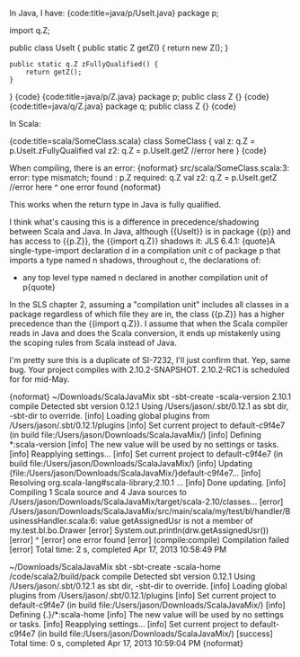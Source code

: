 In Java, I have:
{code:title=java/p/UseIt.java}
package p;

import q.Z;

public class UseIt {
    public static Z getZ() {
        return new Z();
    }
    
    public static q.Z zFullyQualified() {
        return getZ();
    }
}
{code} 
{code:title=java/p/Z.java}
package p;
public class Z {}
{code} 
{code:title=java/q/Z.java}
package q;
public class Z {}
{code}

In Scala:

{code:title=scala/SomeClass.scala}
class SomeClass {
  val z: q.Z = p.UseIt.zFullyQualified
  val z2: q.Z = p.UseIt.getZ //error here
}
{code}

When compiling, there is an error:
{noformat}
src/scala/SomeClass.scala:3: error: type mismatch;
 found   : p.Z
 required: q.Z
  val z2: q.Z = p.UseIt.getZ //error here
                        ^
one error found
{noformat}

This works when the return type in Java is fully qualified.

I think what's causing this is a difference in precedence/shadowing between Scala and Java. In Java, although {{UseIt}} is in package {{p}} and has access to {{p.Z}}, the {{import q.Z}} shadows it:
JLS 6.4.1:
{quote}A single-type-import declaration d in a compilation unit c of package p that imports a type named n shadows, throughout c, the declarations of: 
 * any top level type named n declared in another compilation unit of p{quote}

In the SLS chapter 2, assuming a "compilation unit" includes all classes in a package regardless of which file they are in, the class {{p.Z}} has a higher precedence than the {{import q.Z}}. I assume that when the Scala compiler reads in Java and does the Scala conversion, it ends up mistakenly using the scoping rules from Scala instead of Java.


I'm pretty sure this is a duplicate of SI-7232, I'll just confirm that.
Yep, same bug. Your project compiles with 2.10.2-SNAPSHOT. 2.10.2-RC1 is scheduled for for mid-May.

{noformat}
~/Downloads/ScalaJavaMix sbt -sbt-create -scala-version 2.10.1 compile
Detected sbt version 0.12.1
Using /Users/jason/.sbt/0.12.1 as sbt dir, -sbt-dir to override.
[info] Loading global plugins from /Users/jason/.sbt/0.12.1/plugins
[info] Set current project to default-c9f4e7 (in build file:/Users/jason/Downloads/ScalaJavaMix/)
[info] Defining *:scala-version
[info] The new value will be used by no settings or tasks.
[info] Reapplying settings...
[info] Set current project to default-c9f4e7 (in build file:/Users/jason/Downloads/ScalaJavaMix/)
[info] Updating {file:/Users/jason/Downloads/ScalaJavaMix/}default-c9f4e7...
[info] Resolving org.scala-lang#scala-library;2.10.1 ...
[info] Done updating.
[info] Compiling 1 Scala source and 4 Java sources to /Users/jason/Downloads/ScalaJavaMix/target/scala-2.10/classes...
[error] /Users/jason/Downloads/ScalaJavaMix/src/main/scala/my/test/bl/handler/BusinessHandler.scala:6: value getAssignedUsr is not a member of my.test.bl.bo.Drawer
[error]         System.out.println(drw.getAssignedUsr())
[error]                                ^
[error] one error found
[error] (compile:compile) Compilation failed
[error] Total time: 2 s, completed Apr 17, 2013 10:58:49 PM

~/Downloads/ScalaJavaMix sbt -sbt-create -scala-home /code/scala2/build/pack compile
Detected sbt version 0.12.1
Using /Users/jason/.sbt/0.12.1 as sbt dir, -sbt-dir to override.
[info] Loading global plugins from /Users/jason/.sbt/0.12.1/plugins
[info] Set current project to default-c9f4e7 (in build file:/Users/jason/Downloads/ScalaJavaMix/)
[info] Defining {.}/*:scala-home
[info] The new value will be used by no settings or tasks.
[info] Reapplying settings...
[info] Set current project to default-c9f4e7 (in build file:/Users/jason/Downloads/ScalaJavaMix/)
[success] Total time: 0 s, completed Apr 17, 2013 10:59:04 PM
{noformat}
